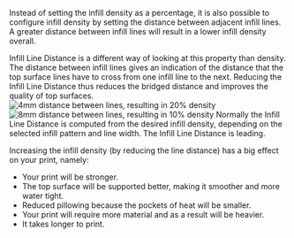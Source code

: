 Instead of setting the infill density as a percentage, it is also possible to configure infill density by setting the distance between adjacent infill lines. A greater distance between infill lines will result in a lower infill density overall.

Infill Line Distance is a different way of looking at this property than density. The distance between infill lines gives an indication of the distance that the top surface lines have to cross from one infill line to the next. Reducing the Infill Line Distance thus reduces the bridged distance and improves the quality of top surfaces.
![4mm distance between lines, resulting in 20% density](infill_sparse_density_high.png)
![8mm distance between lines, resulting in 10% density](infill_sparse_density_low.png)
Normally the Infill Line Distance is computed from the desired infill density, depending on the selected infill pattern and line width. The Infill Line Distance is leading.

Increasing the infill density (by reducing the line distance) has a big effect on your print, namely:
* Your print will be stronger.
* The top surface will be supported better, making it smoother and more water tight.
* Reduced pillowing because the pockets of heat will be smaller.
* Your print will require more material and as a result will be heavier.
* It takes longer to print.